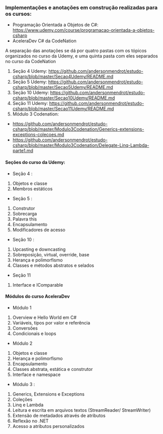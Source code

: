 ### Implementações e anotações em construção realizadas para os cursos:

- Programação Orientada a Objetos de C#: https://www.udemy.com/course/programacao-orientada-a-objetos-csharp
- AceleraDev C# da CodeNation

A separação das anotações se dá por quatro pastas com os tópicos organizados no curso da Udemy, e uma quinta pasta com eles separados no curso da CodeNation

1. Seção 4 Udemy: https://github.com/andersonmendrot/estudo-csharp/blob/master/Secao4Udemy/README.md
2. Seção 5 Udemy: https://github.com/andersonmendrot/estudo-csharp/blob/master/Secao5Udemy/README.md
3. Seção 10 Udemy: https://github.com/andersonmendrot/estudo-csharp/blob/master/Secao10Udemy/README.md
4. Seção 11 Udemy: https://github.com/andersonmendrot/estudo-csharp/blob/master/Secao11Udemy/README.md
5. Módulo 3 Codenation: 
- https://github.com/andersonmendrot/estudo-csharp/blob/master/Modulo3Codenation/Generics-extensions-exceptions-colecoes.md 
- https://github.com/andersonmendrot/estudo-csharp/blob/master/Modulo3Codenation/Delegate-Linq-Lambda-parte1.md


#### Seções do curso da Udemy:

- Seção 4 : 
1. Objetos e classe
2. Membros estáticos

- Seção 5 : 
1. Construtor
2. Sobrecarga
3. Palavra this
4. Encapsulamento
5. Modificadores de acesso

- Seção 10 : 
1. Upcasting e downcasting
2. Sobreposição, virtual, override, base 
3. Herança e polimorfismo
4. Classes e métodos abstratos e selados

- Seção 11
1. Interface e IComparable

#### Módulos do curso AceleraDev

- Módulo 1
1. Overview e Hello World em C#
2. Variáveis, tipos por valor e referência
3. Conversões
4. Condicionais e loops 

- Módulo 2 
1. Objetos e classe
2. Herança e polimorfismo
3. Encapsulamento
4. Classes abstrata, estática e construtor
5. Interface e namespace

- Módulo 3 : 
1. Generics, Extensions e Exceptions
2. Coleções
3. Linq e Lambda
4. Leitura e escrita em arquivos textos (StreamReader/ StreamWriter)
5. Extensão de metadados através de atributos
6. Reflexão no .NET
7. Acesso a atributos personalizados
